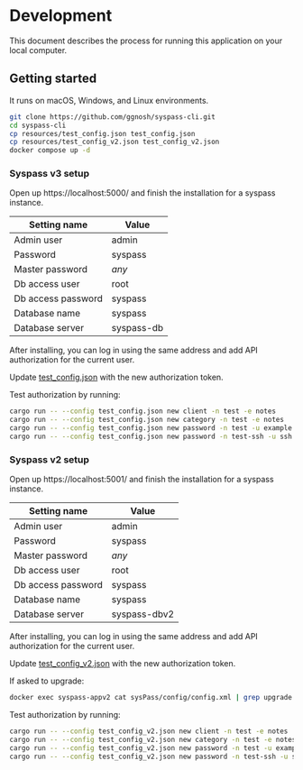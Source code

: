 # Development

This document describes the process for running this application on your local computer.

## Getting started

It runs on macOS, Windows, and Linux environments.

```sh
git clone https://github.com/ggnosh/syspass-cli.git
cd syspass-cli
cp resources/test_config.json test_config.json
cp resources/test_config_v2.json test_config_v2.json
docker compose up -d
```

### Syspass v3 setup

Open up https://localhost:5000/ and finish the installation for a syspass instance.

| Setting name       | Value      |
|--------------------|------------|
| Admin user         | admin      |
| Password           | syspass    |
| Master password    | *any*      |
| Db access user     | root       |
| Db access password | syspass    |
| Database name      | syspass    |
| Database server    | syspass-db |

After installing, you can log in using the same address and add API authorization for the current user.

Update [test_config.json](test_config.json) with the new authorization token.

Test authorization by running:

```sh
cargo run -- --config test_config.json new client -n test -e notes
cargo run -- --config test_config.json new category -n test -e notes
cargo run -- --config test_config.json new password -n test -u example.org -l test -o nothing -i 1 -a 1 -p password
cargo run -- --config test_config.json new password -n test-ssh -u ssh://localhost -l test -o nothing -i 1 -a 1 -p password
```

### Syspass v2 setup

Open up https://localhost:5001/ and finish the installation for a syspass instance.

| Setting name       | Value        |
|--------------------|--------------|
| Admin user         | admin        |
| Password           | syspass      |
| Master password    | *any*        |
| Db access user     | root         |
| Db access password | syspass      |
| Database name      | syspass      |
| Database server    | syspass-dbv2 |

After installing, you can log in using the same address and add API authorization for the current user.

Update [test_config_v2.json](test_config_v2.json) with the new authorization token.

If asked to upgrade:

```sh
docker exec syspass-appv2 cat sysPass/config/config.xml | grep upgrade
```

Test authorization by running:

```sh
cargo run -- --config test_config_v2.json new client -n test -e notes
cargo run -- --config test_config_v2.json new category -n test -e notes
cargo run -- --config test_config_v2.json new password -n test -u example.org -l test -o nothing -i 1 -a 1 -p password
cargo run -- --config test_config_v2.json new password -n test-ssh -u ssh://localhost -l test -o nothing -i 1 -a 1 -p password
```
